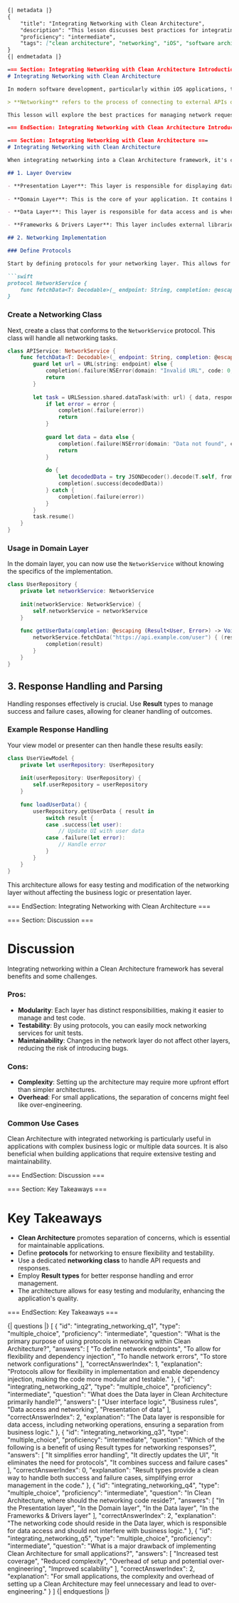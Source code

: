 ```markdown
{| metadata |}
{ 
    "title": "Integrating Networking with Clean Architecture", 
    "description": "This lesson discusses best practices for integrating networking within a Clean Architecture framework, focusing on modularity and maintainability.",
    "proficiency": "intermediate",
    "tags": ["clean architecture", "networking", "iOS", "software architecture", "modularity", "best practices"]
}
{| endmetadata |}

=== Section: Integrating Networking with Clean Architecture Introduction ===
# Integrating Networking with Clean Architecture

In modern software development, particularly within iOS applications, the integration of networking capabilities into a **Clean Architecture** framework is essential for building scalable and maintainable applications. Clean Architecture promotes separation of concerns, where different layers of an application are responsible for distinct functionalities. Networking, as a critical component, must be managed carefully to ensure that it does not violate the principles of modularity and testability.

> **Networking** refers to the process of connecting to external APIs or services to send or receive data, which is a fundamental operation in most applications today. 

This lesson will explore the best practices for managing network requests, handling responses, and parsing data while maintaining a modular architecture.

=== EndSection: Integrating Networking with Clean Architecture Introduction ===

=== Section: Integrating Networking with Clean Architecture ===
# Integrating Networking with Clean Architecture

When integrating networking into a Clean Architecture framework, it's crucial to understand the various components involved. Clean Architecture typically consists of four layers: **Presentation**, **Domain**, **Data**, and **Frameworks & Drivers**. Each layer has specific responsibilities, which helps in maintaining a clean separation of concerns.

## 1. Layer Overview

- **Presentation Layer**: This layer is responsible for displaying data to the user and handling user interactions. It should not directly communicate with the network.
  
- **Domain Layer**: This is the core of your application. It contains business logic and defines interfaces for data retrieval. The domain layer should not know about the specifics of network requests.

- **Data Layer**: This layer is responsible for data access and is where the networking code resides. It interacts with the domain layer through protocols or interfaces.

- **Frameworks & Drivers Layer**: This layer includes external libraries and frameworks, such as networking libraries and UI frameworks.

## 2. Networking Implementation

### Define Protocols

Start by defining protocols for your networking layer. This allows for flexibility and makes it easier to implement different networking strategies or mock the network layer during testing.

```swift
protocol NetworkService {
    func fetchData<T: Decodable>(_ endpoint: String, completion: @escaping (Result<T, Error>) -> Void)
}
```

### Create a Networking Class

Next, create a class that conforms to the `NetworkService` protocol. This class will handle all networking tasks.

```swift
class APIService: NetworkService {
    func fetchData<T: Decodable>(_ endpoint: String, completion: @escaping (Result<T, Error>) -> Void) {
        guard let url = URL(string: endpoint) else {
            completion(.failure(NSError(domain: "Invalid URL", code: 0, userInfo: nil)))
            return
        }
        
        let task = URLSession.shared.dataTask(with: url) { data, response, error in
            if let error = error {
                completion(.failure(error))
                return
            }
            
            guard let data = data else {
                completion(.failure(NSError(domain: "Data not found", code: 0, userInfo: nil)))
                return
            }
            
            do {
                let decodedData = try JSONDecoder().decode(T.self, from: data)
                completion(.success(decodedData))
            } catch {
                completion(.failure(error))
            }
        }
        task.resume()
    }
}
```

### Usage in Domain Layer

In the domain layer, you can now use the `NetworkService` without knowing the specifics of the implementation.

```swift
class UserRepository {
    private let networkService: NetworkService
    
    init(networkService: NetworkService) {
        self.networkService = networkService
    }
    
    func getUserData(completion: @escaping (Result<User, Error>) -> Void) {
        networkService.fetchData("https://api.example.com/user") { (result: Result<User, Error>) in
            completion(result)
        }
    }
}
```

## 3. Response Handling and Parsing

Handling responses effectively is crucial. Use **Result** types to manage success and failure cases, allowing for cleaner handling of outcomes.

### Example Response Handling

Your view model or presenter can then handle these results easily:

```swift
class UserViewModel {
    private let userRepository: UserRepository
    
    init(userRepository: UserRepository) {
        self.userRepository = userRepository
    }
    
    func loadUserData() {
        userRepository.getUserData { result in
            switch result {
            case .success(let user):
                // Update UI with user data
            case .failure(let error):
                // Handle error
            }
        }
    }
}
```

This architecture allows for easy testing and modification of the networking layer without affecting the business logic or presentation layer.

=== EndSection: Integrating Networking with Clean Architecture ===

=== Section: Discussion ===
# Discussion

Integrating networking within a Clean Architecture framework has several benefits and some challenges.

### Pros:
- **Modularity**: Each layer has distinct responsibilities, making it easier to manage and test code.
- **Testability**: By using protocols, you can easily mock networking services for unit tests.
- **Maintainability**: Changes in the network layer do not affect other layers, reducing the risk of introducing bugs.

### Cons:
- **Complexity**: Setting up the architecture may require more upfront effort than simpler architectures.
- **Overhead**: For small applications, the separation of concerns might feel like over-engineering.

### Common Use Cases
Clean Architecture with integrated networking is particularly useful in applications with complex business logic or multiple data sources. It is also beneficial when building applications that require extensive testing and maintainability.

=== EndSection: Discussion ===

=== Section: Key Takeaways ===
# Key Takeaways

- **Clean Architecture** promotes separation of concerns, which is essential for maintainable applications.
- Define **protocols** for networking to ensure flexibility and testability.
- Use a dedicated **networking class** to handle API requests and responses.
- Employ **Result types** for better response handling and error management.
- The architecture allows for easy testing and modularity, enhancing the application's quality.

=== EndSection: Key Takeaways ===

{| questions |}
[
    {
        "id": "integrating_networking_q1",
        "type": "multiple_choice",
        "proficiency": "intermediate",
        "question": "What is the primary purpose of using protocols in networking within Clean Architecture?",
        "answers": [
            "To define network endpoints",
            "To allow for flexibility and dependency injection",
            "To handle network errors",
            "To store network configurations"
        ],
        "correctAnswerIndex": 1,
        "explanation": "Protocols allow for flexibility in implementation and enable dependency injection, making the code more modular and testable."
    },
    {
        "id": "integrating_networking_q2",
        "type": "multiple_choice",
        "proficiency": "intermediate",
        "question": "What does the Data layer in Clean Architecture primarily handle?",
        "answers": [
            "User interface logic",
            "Business rules",
            "Data access and networking",
            "Presentation of data"
        ],
        "correctAnswerIndex": 2,
        "explanation": "The Data layer is responsible for data access, including networking operations, ensuring a separation from business logic."
    },
    {
        "id": "integrating_networking_q3",
        "type": "multiple_choice",
        "proficiency": "intermediate",
        "question": "Which of the following is a benefit of using Result types for networking responses?",
        "answers": [
            "It simplifies error handling",
            "It directly updates the UI",
            "It eliminates the need for protocols",
            "It combines success and failure cases"
        ],
        "correctAnswerIndex": 0,
        "explanation": "Result types provide a clean way to handle both success and failure cases, simplifying error management in the code."
    },
    {
        "id": "integrating_networking_q4",
        "type": "multiple_choice",
        "proficiency": "intermediate",
        "question": "In Clean Architecture, where should the networking code reside?",
        "answers": [
            "In the Presentation layer",
            "In the Domain layer",
            "In the Data layer",
            "In the Frameworks & Drivers layer"
        ],
        "correctAnswerIndex": 2,
        "explanation": "The networking code should reside in the Data layer, which is responsible for data access and should not interfere with business logic."
    },
    {
        "id": "integrating_networking_q5",
        "type": "multiple_choice",
        "proficiency": "intermediate",
        "question": "What is a major drawback of implementing Clean Architecture for small applications?",
        "answers": [
            "Increased test coverage",
            "Reduced complexity",
            "Overhead of setup and potential over-engineering",
            "Improved scalability"
        ],
        "correctAnswerIndex": 2,
        "explanation": "For small applications, the complexity and overhead of setting up a Clean Architecture may feel unnecessary and lead to over-engineering."
    }
]
{| endquestions |}
```
